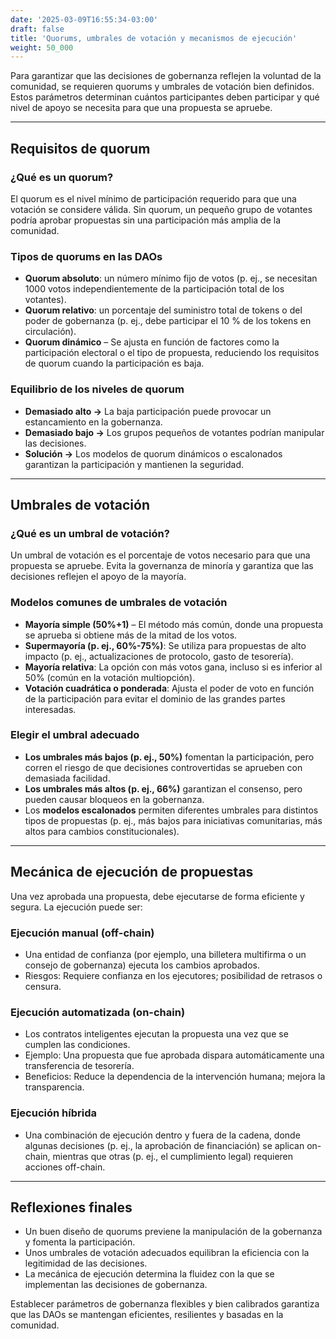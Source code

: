 ```yaml
---
date: '2025-03-09T16:55:34-03:00'
draft: false
title: 'Quorums, umbrales de votación y mecanismos de ejecución'
weight: 50_000
---
```


Para garantizar que las decisiones de gobernanza reflejen la voluntad de la comunidad, se requieren quorums y umbrales de votación bien definidos. Estos parámetros determinan cuántos participantes deben participar y qué nivel de apoyo se necesita para que una propuesta se apruebe.

---

## **Requisitos de quorum**

### **¿Qué es un quorum?**
El quorum es el nivel mínimo de participación requerido para que una votación se considere válida. Sin quorum, un pequeño grupo de votantes podría aprobar propuestas sin una participación más amplia de la comunidad.

### **Tipos de quorums en las DAOs**

- **Quorum absoluto**: un número mínimo fijo de votos (p. ej., se necesitan 1000 votos independientemente de la participación total de los votantes).
- **Quorum relativo**: un porcentaje del suministro total de tokens o del poder de gobernanza (p. ej., debe participar el 10 % de los tokens en circulación). 
- **Quorum dinámico** – Se ajusta en función de factores como la participación electoral o el tipo de propuesta, reduciendo los requisitos de quorum cuando la participación es baja.

### **Equilibrio de los niveles de quorum**

- **Demasiado alto →** La baja participación puede provocar un estancamiento en la gobernanza.
- **Demasiado bajo →** Los grupos pequeños de votantes podrían manipular las decisiones.
- **Solución →** Los modelos de quorum dinámicos o escalonados garantizan la participación y mantienen la seguridad.

---

## **Umbrales de votación**

### **¿Qué es un umbral de votación?**
Un umbral de votación es el porcentaje de votos necesario para que una propuesta se apruebe. Evita la governanza de minoría y garantiza que las decisiones reflejen el apoyo de la mayoría.

### **Modelos comunes de umbrales de votación**

- **Mayoría simple (50%+1)** – El método más común, donde una propuesta se aprueba si obtiene más de la mitad de los votos. 
- **Supermayoría (p. ej., 60%-75%)**: Se utiliza para propuestas de alto impacto (p. ej., actualizaciones de protocolo, gasto de tesorería).
- **Mayoría relativa**: La opción con más votos gana, incluso si es inferior al 50% (común en la votación multiopción).
- **Votación cuadrática o ponderada**: Ajusta el poder de voto en función de la participación para evitar el dominio de las grandes partes interesadas.

### **Elegir el umbral adecuado**

- **Los umbrales más bajos (p. ej., 50%)** fomentan la participación, pero corren el riesgo de que decisiones controvertidas se aprueben con demasiada facilidad.
- **Los umbrales más altos (p. ej., 66%)** garantizan el consenso, pero pueden causar bloqueos en la gobernanza.
- Los **modelos escalonados** permiten diferentes umbrales para distintos tipos de propuestas (p. ej., más bajos para iniciativas comunitarias, más altos para cambios constitucionales).

---

## **Mecánica de ejecución de propuestas**

Una vez aprobada una propuesta, debe ejecutarse de forma eficiente y segura. La ejecución puede ser:

### **Ejecución manual (off-chain)**
- Una entidad de confianza (por ejemplo, una billetera multifirma o un consejo de gobernanza) ejecuta los cambios aprobados.
- Riesgos: Requiere confianza en los ejecutores; posibilidad de retrasos o censura.

### **Ejecución automatizada (on-chain)**
- Los contratos inteligentes ejecutan la propuesta una vez que se cumplen las condiciones.
- Ejemplo: Una propuesta que fue aprobada dispara automáticamente una transferencia de tesorería.
- Beneficios: Reduce la dependencia de la intervención humana; mejora la transparencia.

### **Ejecución híbrida**
- Una combinación de ejecución dentro y fuera de la cadena, donde algunas decisiones (p. ej., la aprobación de financiación) se aplican on-chain, mientras que otras (p. ej., el cumplimiento legal) requieren acciones off-chain.

---

## **Reflexiones finales**

- Un buen diseño de quorums previene la manipulación de la gobernanza y fomenta la participación.
- Unos umbrales de votación adecuados equilibran la eficiencia con la legitimidad de las decisiones.
- La mecánica de ejecución determina la fluidez con la que se implementan las decisiones de gobernanza.

Establecer parámetros de gobernanza flexibles y bien calibrados garantiza que las DAOs se mantengan eficientes, resilientes y basadas en la comunidad.